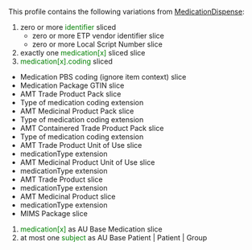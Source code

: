 This profile contains the following variations from [MedicationDispense](http://hl7.org/fhir/STU3/MedicationDispense):


1. zero or more <span style='color:green'>identifier</span>  sliced
   * zero or more ETP vendor identifier slice
   * zero or more Local Script Number slice
1. exactly one <span style='color:green'>medication[x]</span>  sliced
    slice
1.  <span style='color:green'>medication[x].coding</span>  sliced
   *  Medication PBS coding (ignore item context) slice
   *  Medication Package GTIN slice
   *  AMT Trade Product Pack slice
  *  Type of medication coding extension
   *  AMT Medicinal Product Pack slice
  *  Type of medication coding extension
   *  AMT Containered Trade Product Pack slice
  *  Type of medication coding extension
   *  AMT Trade Product Unit of Use slice
  *  medicationType extension
   *  AMT Medicinal Product Unit of Use slice
  *  medicationType extension
   *  AMT Trade Product slice
  *  medicationType extension
   *  AMT Medicinal Product slice
  *  medicationType extension
   *  MIMS Package slice
1.  <span style='color:green'>medication[x]</span> as AU Base Medication slice
1. at most one <span style='color:green'>subject</span> as AU Base Patient | Patient | Group
